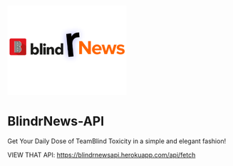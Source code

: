 <img src="logo.png" alt="drawing" height="200"/>

# BlindrNews-API
Get Your Daily Dose of TeamBlind Toxicity in a simple and elegant fashion!

VIEW THAT API: https://blindrnewsapi.herokuapp.com/api/fetch
